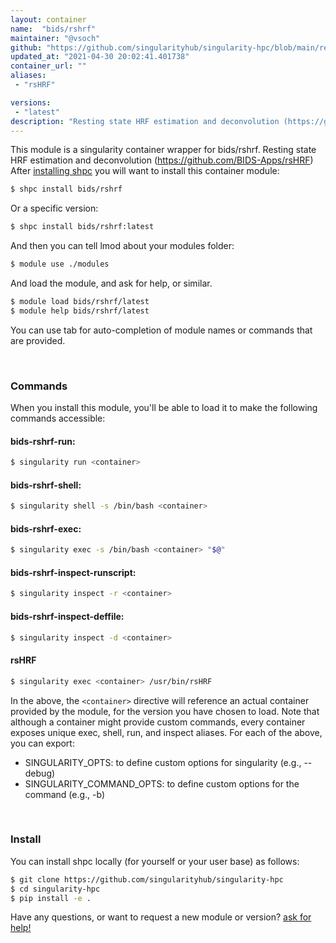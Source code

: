 ```yaml
---
layout: container
name:  "bids/rshrf"
maintainer: "@vsoch"
github: "https://github.com/singularityhub/singularity-hpc/blob/main/registry/bids/rshrf/container.yaml"
updated_at: "2021-04-30 20:02:41.401738"
container_url: ""
aliases:
 - "rsHRF"

versions:
 - "latest"
description: "Resting state HRF estimation and deconvolution (https://github.com/BIDS-Apps/rsHRF)"
---
```


This module is a singularity container wrapper for bids/rshrf.
Resting state HRF estimation and deconvolution (https://github.com/BIDS-Apps/rsHRF)
After [installing shpc](#install) you will want to install this container module:

```bash
$ shpc install bids/rshrf
```

Or a specific version:

```bash
$ shpc install bids/rshrf:latest
```

And then you can tell lmod about your modules folder:

```bash
$ module use ./modules
```

And load the module, and ask for help, or similar.

```bash
$ module load bids/rshrf/latest
$ module help bids/rshrf/latest
```

You can use tab for auto-completion of module names or commands that are provided.

<br>

### Commands

When you install this module, you'll be able to load it to make the following commands accessible:

#### bids-rshrf-run:

```bash
$ singularity run <container>
```

#### bids-rshrf-shell:

```bash
$ singularity shell -s /bin/bash <container>
```

#### bids-rshrf-exec:

```bash
$ singularity exec -s /bin/bash <container> "$@"
```

#### bids-rshrf-inspect-runscript:

```bash
$ singularity inspect -r <container>
```

#### bids-rshrf-inspect-deffile:

```bash
$ singularity inspect -d <container>
```


#### rsHRF
       
```bash
$ singularity exec <container> /usr/bin/rsHRF
```



In the above, the `<container>` directive will reference an actual container provided
by the module, for the version you have chosen to load. Note that although a container
might provide custom commands, every container exposes unique exec, shell, run, and
inspect aliases. For each of the above, you can export:

 - SINGULARITY_OPTS: to define custom options for singularity (e.g., --debug)
 - SINGULARITY_COMMAND_OPTS: to define custom options for the command (e.g., -b)

<br>
  
### Install

You can install shpc locally (for yourself or your user base) as follows:

```bash
$ git clone https://github.com/singularityhub/singularity-hpc
$ cd singularity-hpc
$ pip install -e .
```

Have any questions, or want to request a new module or version? [ask for help!](https://github.com/singularityhub/singularity-hpc/issues)